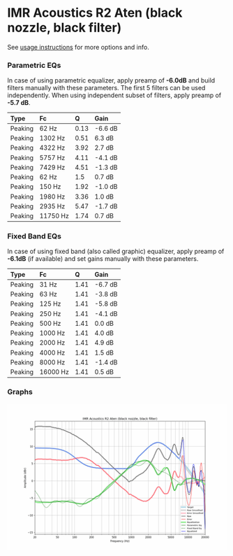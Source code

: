 # IMR Acoustics R2 Aten (black nozzle, black filter)
See [usage instructions](https://github.com/jaakkopasanen/AutoEq#usage) for more options and info.

### Parametric EQs
In case of using parametric equalizer, apply preamp of **-6.0dB** and build filters manually
with these parameters. The first 5 filters can be used independently.
When using independent subset of filters, apply preamp of **-5.7 dB**.

| Type    | Fc       |    Q | Gain    |
|:--------|:---------|:-----|:--------|
| Peaking | 62 Hz    | 0.13 | -6.6 dB |
| Peaking | 1302 Hz  | 0.51 | 6.3 dB  |
| Peaking | 4322 Hz  | 3.92 | 2.7 dB  |
| Peaking | 5757 Hz  | 4.11 | -4.1 dB |
| Peaking | 7429 Hz  | 4.51 | -1.3 dB |
| Peaking | 62 Hz    | 1.5  | 0.7 dB  |
| Peaking | 150 Hz   | 1.92 | -1.0 dB |
| Peaking | 1980 Hz  | 3.36 | 1.0 dB  |
| Peaking | 2935 Hz  | 5.47 | -1.7 dB |
| Peaking | 11750 Hz | 1.74 | 0.7 dB  |

### Fixed Band EQs
In case of using fixed band (also called graphic) equalizer, apply preamp of **-6.1dB**
(if available) and set gains manually with these parameters.

| Type    | Fc       |    Q | Gain    |
|:--------|:---------|:-----|:--------|
| Peaking | 31 Hz    | 1.41 | -6.7 dB |
| Peaking | 63 Hz    | 1.41 | -3.8 dB |
| Peaking | 125 Hz   | 1.41 | -5.8 dB |
| Peaking | 250 Hz   | 1.41 | -4.1 dB |
| Peaking | 500 Hz   | 1.41 | 0.0 dB  |
| Peaking | 1000 Hz  | 1.41 | 4.0 dB  |
| Peaking | 2000 Hz  | 1.41 | 4.9 dB  |
| Peaking | 4000 Hz  | 1.41 | 1.5 dB  |
| Peaking | 8000 Hz  | 1.41 | -1.4 dB |
| Peaking | 16000 Hz | 1.41 | 0.5 dB  |

### Graphs
![](./IMR%20Acoustics%20R2%20Aten%20(black%20nozzle,%20black%20filter).png)